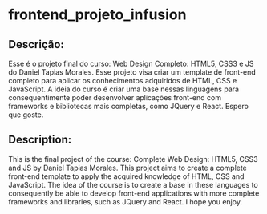 # frontend_projeto_infusion

## Descrição:
Esse é o projeto final do curso: Web Design Completo: HTML5, CSS3 e JS do Daniel Tapias Morales. Esse projeto visa criar um template de front-end completo para aplicar os conhecimentos adquiridos de HTML, CSS e JavaScript. A ideia do curso é criar uma base nessas linguagens para consequentimente poder desenvolver aplicações front-end com frameworks e bibliotecas mais completas, como JQuery e React. Espero que goste.

## Description:
This is the final project of the course: Complete Web Design: HTML5, CSS3 and JS by Daniel Tapias Morales. This project aims to create a complete front-end template to apply the acquired knowledge of HTML, CSS and JavaScript. The idea of the course is to create a base in these languages to consequently be able to develop front-end applications with more complete frameworks and libraries, such as JQuery and React. I hope you enjoy.
